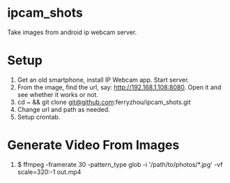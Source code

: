 # ipcam_shots
Take images from android ip webcam server.

# Setup
1. Get an old smartphone, install IP Webcam app. Start server.
1. From the image, find the url, say: http://192.168.1.108:8080. Open it and see whether it works or not.
1. cd ~ && git clone git@github.com:ferryzhou/ipcam_shots.git
1. Change url and path as needed.
1. Setup crontab.

# Generate Video From Images
1. $ ffmpeg -framerate 30 -pattern_type glob -i '/path/to/photos/*.jpg' -vf scale=320:-1 out.mp4
